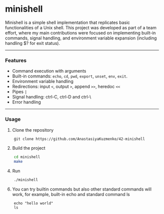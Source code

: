# minishell

Minishell is a simple shell implementation that replicates basic functionalities of a Unix shell. This project was developed as part of a team effort, where my main
contributions were focused on implementing built-in commands, signal handling, and environment variable expansion (including handling $? for exit status).

---

### Features
- Command execution with arguments
- Built-in commands: `echo`, `cd`, `pwd`, `export`, `unset`, `env`, `exit`.
- Environment variable handling
- Redirections: input `<`, output `>`, append `>>`, heredoc `<<`
- Pipes `|`
- Signal handling: ctrl-C, ctrl-D and ctrl-\
- Error handling

---

### Usage
1. Clone the repository
```bash
    ǵit clone https://github.com/AnastasiyaKuzmenko/42-minishell
`````


2. Build the project
```bash
    cd minishell
    make
`````


4. Run
```bash
    ./minishell
`````


6. You can try builtin commands but also other standard commands will work, for example, built-in echo and standard command ls
```
    echo "hello world"
    ls
`````
